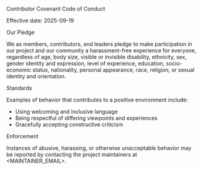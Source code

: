 Contributor Covenant Code of Conduct

Effective date: 2025-09-19

Our Pledge

We as members, contributors, and leaders pledge to make participation in our
project and our community a harassment-free experience for everyone, regardless
of age, body size, visible or invisible disability, ethnicity, sex, gender
identity and expression, level of experience, education, socio-economic status,
nationality, personal appearance, race, religion, or sexual identity and
orientation.

Standards

Examples of behavior that contributes to a positive environment include:
- Using welcoming and inclusive language
- Being respectful of differing viewpoints and experiences
- Gracefully accepting constructive criticism

Enforcement

Instances of abusive, harassing, or otherwise unacceptable behavior may be
reported by contacting the project maintainers at <MAINTAINER_EMAIL>.
